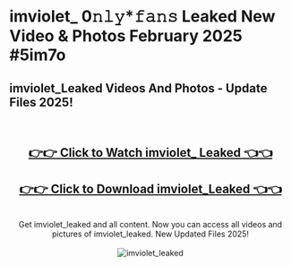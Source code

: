 # imviolet_ 0𝚗𝚕𝚢*𝚏𝚊𝚗𝚜 Leaked New Video & Photos February 2025 #5im7o

<h2>imviolet_Leaked Videos And Photos - Update Files 2025!</h2>
<br>
<div align="center">
<h2><a href="https://mediaupload.pro?title=imviolet_&ref=11F" rel="nofollow">👉👉 Click to Watch imviolet_ Leaked 👈👈</a></h2>
<h2><a href="https://mediaupload.pro?title=imviolet_&ref=11F" rel="nofollow">👉👉 Click to Download imviolet_Leaked 👈👈</a></h2>
<br>
Get imviolet_leaked and all content. Now you can access all videos and pictures of imviolet_leaked. New Updated Files 2025!
<br>
<br>
<a href="https://mediaupload.pro?title=imviolet_&ref=11F" rel="nofollow" data-target="animated-image.originalLink"><img src="https://i.ibb.co/Gkj2r4b/banner.png" alt="imviolet_leaked" style="max-width: 100%; display: inline-block;" data-target="animated-image.originalImage"></a>
</div>
<br>

